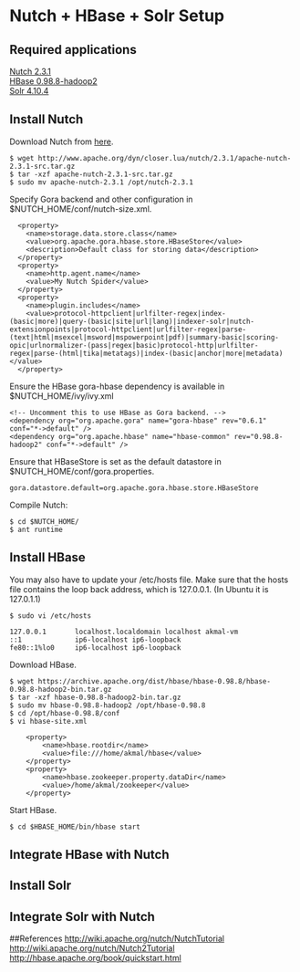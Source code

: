 # Nutch + HBase + Solr Setup

## Required applications
<a href="http://www.apache.org/dyn/closer.lua/nutch/2.3.1/apache-nutch-2.3.1-src.tar.gz">Nutch 2.3.1</a><br />
<a href="https://archive.apache.org/dist/hbase/hbase-0.98.8/hbase-0.98.8-hadoop2-bin.tar.gz">HBase 0.98.8-hadoop2</a><br />
<a href="http://mirror.apache-kr.org/lucene/solr/4.10.4/solr-4.10.4.tgz">Solr 4.10.4</a><br />

## Install Nutch
Download Nutch from <a href="http://www.apache.org/dyn/closer.lua/nutch/2.3.1/apache-nutch-2.3.1-src.tar.gz">here</a>.

```
$ wget http://www.apache.org/dyn/closer.lua/nutch/2.3.1/apache-nutch-2.3.1-src.tar.gz
$ tar -xzf apache-nutch-2.3.1-src.tar.gz
$ sudo mv apache-nutch-2.3.1 /opt/nutch-2.3.1
```
Specify Gora backend and other configuration in $NUTCH_HOME/conf/nutch-size.xml.

```
  <property>
    <name>storage.data.store.class</name>
    <value>org.apache.gora.hbase.store.HBaseStore</value>
    <description>Default class for storing data</description>
  </property>
  <property>
    <name>http.agent.name</name>
    <value>My Nutch Spider</value>
  </property>
  <property>
    <name>plugin.includes</name>
    <value>protocol-httpclient|urlfilter-regex|index-(basic|more)|query-(basic|site|url|lang)|indexer-solr|nutch-extensionpoints|protocol-httpclient|urlfilter-regex|parse-(text|html|msexcel|msword|mspowerpoint|pdf)|summary-basic|scoring-opic|urlnormalizer-(pass|regex|basic)protocol-http|urlfilter-regex|parse-(html|tika|metatags)|index-(basic|anchor|more|metadata)</value>
  </property>

```

Ensure the HBase gora-hbase dependency is available in $NUTCH_HOME/ivy/ivy.xml

```
<!-- Uncomment this to use HBase as Gora backend. -->
<dependency org="org.apache.gora" name="gora-hbase" rev="0.6.1" conf="*->default" />
<dependency org="org.apache.hbase" name="hbase-common" rev="0.98.8-hadoop2" conf="*->default" />
```

Ensure that HBaseStore is set as the default datastore in $NUTCH_HOME/conf/gora.properties.

```
gora.datastore.default=org.apache.gora.hbase.store.HBaseStore
```

Compile Nutch:
```
$ cd $NUTCH_HOME/
$ ant runtime
```

## Install HBase

You may also have to update your /etc/hosts file. Make sure that the hosts file contains the loop back address, which is 127.0.0.1. (In Ubuntu it is 127.0.1.1) 

```
$ sudo vi /etc/hosts

127.0.0.1       localhost.localdomain localhost akmal-vm
::1             ip6-localhost ip6-loopback
fe80::1%lo0     ip6-localhost ip6-loopback
```

Download HBase.
```
$ wget https://archive.apache.org/dist/hbase/hbase-0.98.8/hbase-0.98.8-hadoop2-bin.tar.gz
$ tar -xzf hbase-0.98.8-hadoop2-bin.tar.gz
$ sudo mv hbase-0.98.8-hadoop2 /opt/hbase-0.98.8
$ cd /opt/hbase-0.98.8/conf
$ vi hbase-site.xml

    <property>
        <name>hbase.rootdir</name>
        <value>file:///home/akmal/hbase</value>
    </property>
    <property>
        <name>hbase.zookeeper.property.dataDir</name>
        <value>/home/akmal/zookeeper</value>
    </property>

```
Start HBase.

```
$ cd $HBASE_HOME/bin/hbase start
```

## Integrate HBase with Nutch
## Install Solr
## Integrate Solr with Nutch

##References
<a href="http://wiki.apache.org/nutch/NutchTutorial">http://wiki.apache.org/nutch/NutchTutorial</a>
<a href="http://wiki.apache.org/nutch/Nutch2Tutorial">http://wiki.apache.org/nutch/Nutch2Tutorial</a>
<a href="http://hbase.apache.org/book/quickstart.html">http://hbase.apache.org/book/quickstart.html</a>

